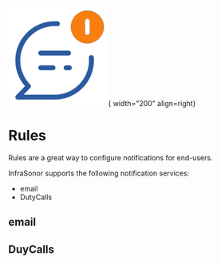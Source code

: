 ![Rules](../../images/application_rules.png){ width="200" align=right}

# Rules

Rules are a great way to configure notifications for end-users.

InfraSonor supports the following notification services:

* email
* DutyCalls

## email

## DuyCalls
